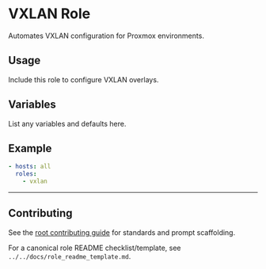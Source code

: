 # VXLAN Role

Automates VXLAN configuration for Proxmox environments.

## Usage
Include this role to configure VXLAN overlays.

## Variables
List any variables and defaults here.

## Example
```yaml
- hosts: all
  roles:
    - vxlan
```

---

## Contributing

See the [root contributing guide](../../docs/contributing.md) for standards and prompt scaffolding.

For a canonical role README checklist/template, see `../../docs/role_readme_template.md`.